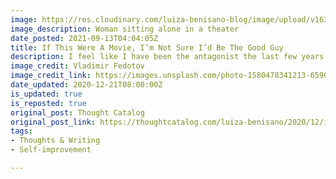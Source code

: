```yaml
---
image: https://res.cloudinary.com/luiza-benisano-blog/image/upload/v1631505676/antagonist-of-my-story_wwg5qd.jpg
image_description: Woman sitting alone in a theater
date_posted: 2021-09-13T04:04:05Z
title: If This Were A Movie, I’m Not Sure I’d Be The Good Guy
description: I feel like I have been the antagonist the last few years in my own storyline
image_credit: Vladimir Fedotov
image_credit_link: https://images.unsplash.com/photo-1580478341213-659047bb025c?ixid=MXwxNTkzNTF8MHwxfHNlYXJjaHwzM3x8bW92aWUlMjB0aGVhdGVyfGVufDB8fHw&ixlib=rb-1.2.1
date_updated: 2020-12-21T08:00:00Z
is_updated: true
is_reposted: true
original_post: Thought Catalog
original_post_link: https://thoughtcatalog.com/luiza-benisano/2020/12/if-this-were-a-movie-im-not-sure-id-be-the-good-guy/
tags:
- Thoughts & Writing
- Self-improvement

---
```

